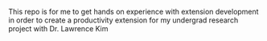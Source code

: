 This repo is for me to get hands on experience with extension development in order to create a productivity extension for my undergrad research project with Dr. Lawrence Kim